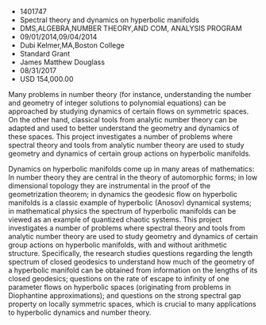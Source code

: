 
* 1401747
* Spectral theory and dynamics on hyperbolic manifolds
* DMS,ALGEBRA,NUMBER THEORY,AND COM, ANALYSIS PROGRAM
* 09/01/2014,09/04/2014
* Dubi Kelmer,MA,Boston College
* Standard Grant
* James Matthew Douglass
* 08/31/2017
* USD 154,000.00

Many problems in number theory (for instance, understanding the number and
geometry of integer solutions to polynomial equations) can be approached by
studying dynamics of certain flows on symmetric spaces. On the other hand,
classical tools from analytic number theory can be adapted and used to better
understand the geometry and dynamics of these spaces. This project investigates
a number of problems where spectral theory and tools from analytic number theory
are used to study geometry and dynamics of certain group actions on hyperbolic
manifolds.

Dynamics on hyperbolic manifolds come up in many areas of mathematics: In number
theory they are central in the theory of automorphic forms; in low dimensional
topology they are instrumental in the proof of the geometrization theorem; in
dynamics the geodesic flow on hyperbolic manifolds is a classic example of
hyperbolic (Anosov) dynamical systems; in mathematical physics the spectrum of
hyperbolic manifolds can be viewed as an example of quantized chaotic systems.
This project investigates a number of problems where spectral theory and tools
from analytic number theory are used to study geometry and dynamics of certain
group actions on hyperbolic manifolds, with and without arithmetic structure.
Specifically, the research studies questions regarding the length spectrum of
closed geodesics to understand how much of the geometry of a hyperbolic manifold
can be obtained from information on the lengths of its closed geodesics;
questions on the rate of escape to infinity of one parameter flows on hyperbolic
spaces (originating from problems in Diophantine approximations); and questions
on the strong spectral gap property on locally symmetric spaces, which is
crucial to many applications to hyperbolic dynamics and number theory.

